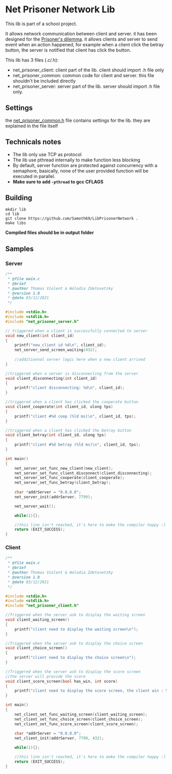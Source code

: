 # Net Prisoner Network Lib

This lib is part of a school project.

It allows network communication between client and server. it has been designed for the [Prisoner's dilemma](https://en.wikipedia.org/wiki/Prisoner%27s_dilemma). it allows clients and server to send event when an action happened, for example when a client click the betray button, the server is notified that client has click the button.

This lib has 3 files (.c/.h):
- net_prisoner_client: client part of the lib. client should import .h file only
- net_prisoner_common: common code for client and server. this file shouldn't be included directly
- net_prisoner_server: server part of the lib. server should import .h file only.

## Settings

the [net_prisoner_common.h](src/net_prisoner_common.h) file contains settings for the lib. they are explained in the file itself

## Technicals notes

- The lib only use TCP as protocol
- The lib use pthread internally to make function less blocking
- By default, server function are protected against concurrency with a semaphore, basically, none of the user provided function will be executed in parallel.
- **Make sure to add `-pthread` to gcc CFLAGS**

## Building

```
mkdir lib
cd lib
git clone https://github.com/Samoth69/LibPrisonerNetwork .
make libs
```
**Compiled files should be in output folder**

## Samples

### Server

```c
/**
 * @file main.c
 * @brief 
 * @author Thomas Violent & Wolodia Zdetovetzky
 * @version 1.0
 * @date 03/12/2021
 */

#include <stdio.h>		
#include <stdlib.h>
#include "net_prisoner_server.h"

// triggered when a client is successfully connected to server
void new_client(int client_id)
{
	printf("new_client id %d\n", client_id);
	net_server_send_screen_waiting(432);
    
    //additionnal server logic here when a new client arrived
}

//triggered when a server is disconnecting from the server
void client_disconnecting(int client_id)
{
	printf("client disconnecting: %d\n", client_id);
}

//triggered when a client has clicked the cooperate button
void client_cooperate(int client_id, ulong tps)
{
	printf("client #%d coop (%ld ms)\n", client_id, tps);
}

//triggered when a client has clicked the betray button
void client_betray(int client_id, ulong tps)
{
	printf("client #%d betray (%ld ms)\n", client_id, tps);
}

int main()
{
	net_server_set_func_new_client(new_client);
	net_server_set_func_client_disconnect(client_disconnecting);
	net_server_set_func_cooperate(client_cooperate);
	net_server_set_func_betray(client_betray);
	
	char *addrServer = "0.0.0.0";
	net_server_init(addrServer, 7799);

	net_server_wait();

	while(1){};

    //this line isn't reached, it's here to make the compiler happy :)
	return (EXIT_SUCCESS);
}
```

### Client

```c
/**
 * @file main.c
 * @brief 
 * @author Thomas Violent & Wolodia Zdetovetzky
 * @version 1.0
 * @date 03/12/2021
 */

#include <stdio.h>		
#include <stdlib.h>
#include "net_prisoner_client.h"

//Triggered when the server ask to display the waiting screen
void client_waiting_screen() 
{
	printf("client need to display the waiting screen\n");
}

//Triggered when the server ask to display the choice screen
void client_choice_screen()
{
	printf("client need to display the choice screen\n");
}

//Triggered when the server ask to display the score screen
//the server will provide the score
void client_score_screen(bool has_win, int score) 
{
	printf("client need to display the score screen, the client win : %d, score = %d\n", has_win, score);
}

int main()
{
	net_client_set_func_waiting_screen(client_waiting_screen);
	net_client_set_func_choice_screen(client_choice_screen);
	net_client_set_func_score_screen(client_score_screen);
	
	char *addrServer = "0.0.0.0";
	net_client_init(addrServer, 7799, 432);

	while(1){};

    //this line isn't reached, it's here to make the compiler happy :)
	return (EXIT_SUCCESS);
}
```
